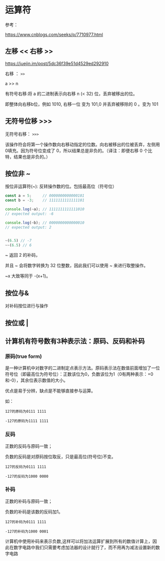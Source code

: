 # 运算符

参考：

<https://www.cnblogs.com/seeks/p/7710977.html>

## 左移 << 右移 >>

<https://juejin.im/post/5dc36f39e51d4529ed292910>

右移 ： `>>`

a >> n

有符号右移:将 a 的二进制表示向右移 n (< 32) 位，丢弃被移出的位。

即整体向右移b位，例如 1010, 右移一位 变为 101,0 并丢弃被移除的 0 。变为 101

## 无符号位移 >>>

无符号右移： `>>>`

该操作符会将第一个操作数向右移动指定的位数。向右被移出的位被丢弃，左侧用0填充。因为符号位变成了 0，所以结果总是非负的。（译注：即便右移 0 个比特，结果也是非负的。）

## 按位非 ~

按位非运算符(~): 反转操作数的位。包括最高位（符号位）

```js
const a = 5;     // 0000000000000101
const b = -3;    // 1111111111111101

console.log(~a); // 1111111111111010
// expected output: -6

console.log(~b); // 0000000000000010
// expected output: 2


~(6.5) // -7
~~(6.5) // 6
```

~ 返回 2 的补码，

并且 ~ 会将数字转换为 32 位整数，因此我们可以使用 ~ 来进行取整操作。

~x 大致等同于 -(x+1)。

## 按位与&

对补码按位进行与操作

## 按位或 |

## 计算机有符号数有3种表示法：原码、反码和补码

### 原码(true form)

是一种计算机中对数字的二进制定点表示方法。原码表示法在数值前面增加了一位符号位（即最高位为符号位）：正数该位为0，负数该位为1（0有两种表示：+0和-0），其余位表示数值的大小。

优点是易于分辨，缺点是不能够直接参与运算。

如：

```
127的原码为0111 1111

-127的原码为1111 1111
```

### 反码

正数的反码与原码一致；

负数的反码是对原码按位取反，只是最高位(符号位)不变。

```
127的反码为0111 1111

-127的反码为1000 0000
```

### 补码

正数的补码与原码一致；

负数的补码是该数的反码加1。

```
127的补码为0111 1111

-127的补码为1000 0001
```

计算机中使用补码来表示负数,这样可以将加法运算扩展到所有的数值计算上，因此在数字电路中我们只需要考虑加法器的设计就行了，而不用再为减法设置新的数字电路
